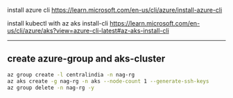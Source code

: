 


install azure cli
https://learn.microsoft.com/en-us/cli/azure/install-azure-cli


install kubectl with az aks install-cli
https://learn.microsoft.com/en-us/cli/azure/aks?view=azure-cli-latest#az-aks-install-cli



---
create azure-group and aks-cluster
---

```bash
az group create -l centralindia -n nag-rg
az aks create -g nag-rg -n aks --node-count 1 --generate-ssh-keys
az group delete -n nag-rg -y
```











